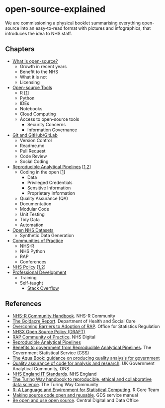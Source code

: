 # open-source-explained

We are commissioning a physical booklet summarising everything open-source into an easy-to-read format with pictures and infographics, that introduces the idea to NHS staff. 

## Chapters

- [What is open-source?](https://github.com/nhs-pycom/open-source-explained/blob/main/1-what-is-open-source.md)
  - Growth in recent years
  - Benefit to the NHS
  - What it is not
  - Licensing
- [Open-source Tools](https://github.com/nhs-pycom/open-source-explained/blob/main/2-open-source-tools.md)
  - R [[1](https://www.R-project.org/)]
  - Python
  - IDEs
  - Notebooks
  - Cloud Computing
  - Access to open-source tools
    - Security Concerns
    - Information Governance
- [Git and GitHub/GitLab](https://github.com/nhs-pycom/open-source-explained/blob/main/3-git-and-github-gitlab.md)
  - Version Control
  - Readme.md
  - Pull Request
  - Code Review
  - Social Coding
- [Reproducible Analytical Pipelines](https://github.com/nhs-pycom/open-source-explained/blob/main/4.reproducible-analytical-pipelines.md) [[1](https://dataingovernment.blog.gov.uk/2017/03/27/reproducible-analytical-pipeline/),[2](https://github.com/NHSDigital/rap-community-of-practice/tree/main/development-approach)]
  - Coding in the open [[1](https://nhs-r-community.github.io/statements-on-tools/open-code-in-the-nhs.html)]
     - Data
     - Privileged Credentials
     - Sensitive Information
     - Proprietary Information
  - Quality Assurance (QA)
  - Documentation
  - Modular Code
  - Unit Testing
  - Tidy Data
  - Automation
- [Open NHS Datasets](https://github.com/nhs-pycom/open-source-explained/blob/main/5.open-nhs-datasets.md)
  - Synthetic Data Generation
- [Communities of Practice](https://github.com/nhs-pycom/open-source-explained/blob/main/6.communities-of-practice.md)
  - NHS-R
  - NHS Python
  - RAP
  - Conferences
- [NHS Policy](https://github.com/nhs-pycom/open-source-explained/blob/main/7.nhs-policy.md) [[1](https://github.com/nhsx/open-source-policy/blob/main/open-source-policy.md),[2](https://nhsengland.github.io/it-standards/#/euc/desktop-software?id=open-source-amp-free-software)]
- [Professional Development](https://github.com/nhs-pycom/open-source-explained/blob/main/8.professional-development.md)
  - Training 
  - Self-taught
    - [Stack Overflow](https://stackoverflow.com/)

## References
- [NHS-R Community Handbook](https://nhs-r-community.github.io/statements-on-tools/index.html). NHS-R Community
- [The Goldacre Report](https://www.goldacrereview.org/). Department of Health and Social Care
- [Overcoming Barriers to Adoption of RAP](https://osr.statisticsauthority.gov.uk/publication/reproducible-analytical-pipelines-overcoming-barriers-to-adoption/). Office for Statistics Regulation
- [NHSX Open Source Policy (DRAFT)](https://github.com/nhsx/open-source-policy/blob/main/open-source-policy.md)
- [RAP Community of Practice](https://github.com/NHSDigital/rap-community-of-practice). NHS Digital
- [Reproducible Analytical Pipelines](https://dataingovernment.blog.gov.uk/2017/03/27/reproducible-analytical-pipeline/)
- [Benefits to government from Reproducible Analytical Pipelines](https://gss.civilservice.gov.uk/reproducible-analytical-pipelines/benefits-to-government-from-reproducible-analytical-pipelines/). The Government Statistical Service (GSS)
- [The Aqua Book: guidance on producing quality analysis for government ](https://www.gov.uk/government/publications/the-aqua-book-guidance-on-producing-quality-analysis-for-government)
- [Quality assurance of code for analysis and research](https://best-practice-and-impact.github.io/qa-of-code-guidance/checklist_higher.html). UK Government Analytical Community, ONS
- [NHS England IT Standards](https://nhsengland.github.io/it-standards/#/euc/desktop-software?id=open-source-amp-free-software). NHS England
- [The Turing Way handbook to reproducible, ethical and collaborative data science](https://the-turing-way.netlify.app/welcome.html). The Turing Way Community
- [R: A Language and Environment for Statistical Computing](https://www.R-project.org/). R Core Team
- [Making source code open and reusable](https://www.gov.uk/service-manual/technology/making-source-code-open-and-reusable). GDS service manual
- [Be open and use open source](https://www.gov.uk/guidance/be-open-and-use-open-source). Central Digital and Data Office
